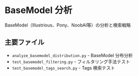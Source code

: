 # BaseModel 分析

BaseModel（Illustrious、Pony、NoobAI等）の分析と検索戦略

## 主要ファイル

- `analyze_basemodel_distribution.py` - BaseModel 分布分析
- `test_basemodel_filtering.py` - フィルタリング手法テスト
- `test_basemodel_tags_search.py` - Tags 検索テスト
